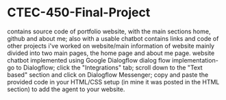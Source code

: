 # CTEC-450-Final-Project
contains source code of portfolio website, with the main sections home, github and about me; also with a usable chatbot
contains links and code of other projects i've worked on
website/main information of website mainly divided into two main pages, the home page and about me page.
website chatbot implemented using Google Dialogflow
dialog flow implementation- go to Dialogflow; click the "Integrations" tab; scroll down to the "Text based" section and click on Dialogflow Messenger; copy and paste the provided code in your HTML/CSS setup (in mine it was posted in the HTML section) to add the agent to your website.
